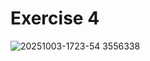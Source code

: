 # Exercise 4
![20251003-1723-54 3556338](https://github.com/user-attachments/assets/b9f30ed7-8dce-42d7-a0c6-bb4223a1a466)

